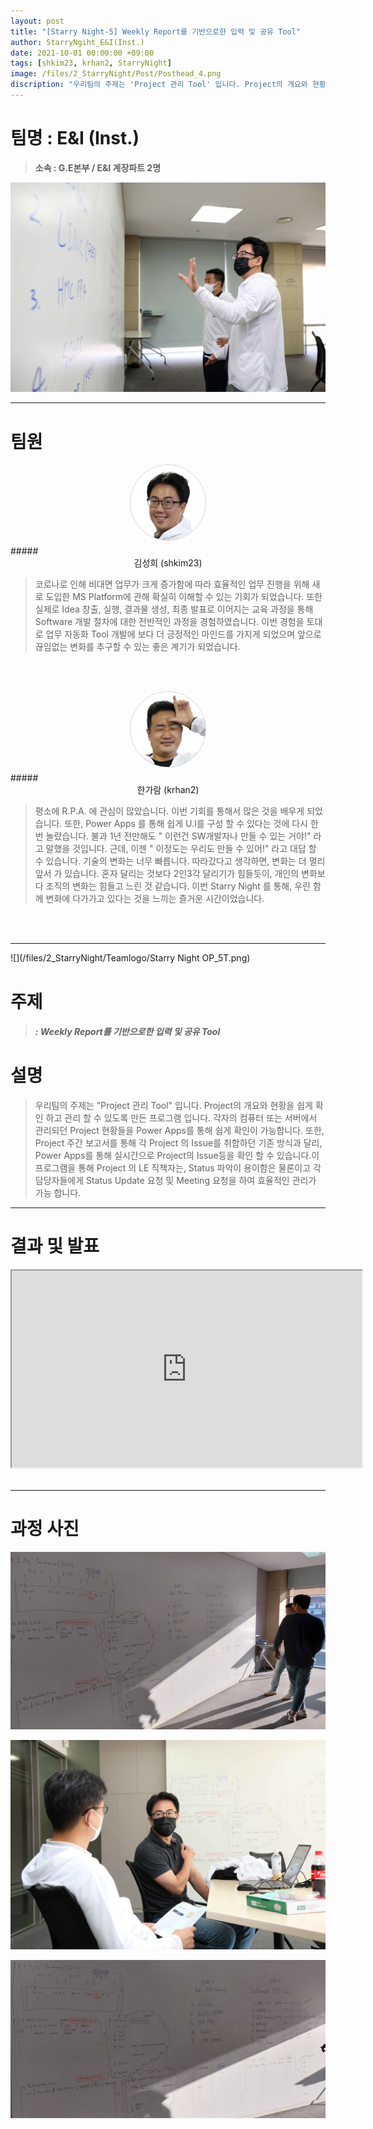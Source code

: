 ```yaml
---
layout: post
title: "[Starry Night-5] Weekly Report를 기반으로한 입력 및 공유 Tool"
author: StarryNgiht_E&I(Inst.)
date: 2021-10-01 00:00:00 +09:00
tags: [shkim23, krhan2, StarryNight]
image: /files/2_StarryNight/Post/Posthead_4.png
discription: "우리팀의 주제는 'Project 관리 Tool' 입니다. Project의 개요와 현황을 쉽게 확인 하고 관리 할 수 있도록 만든 프로그램 입니다. 각자의 컴퓨터 또는 서버에서 관리되던 Project 현황들을 Power Apps를 통해 쉽게 확인이 가능합니다. 또한, Project 주간 보고서를 통해 각 Project 의 Issue를 취합하던 기존 방식과 달리, Power Apps를 통해 실시간으로 Project의 Issue등을 확인 할 수 있습니다.이 프로그램을 통해 Project 의 LE 직책자는, Status 파악이 용이함은 물론이고 각 담당자들에게 Status Update 요청 및 Meeting 요청을 하여 효율적인 관리가 가능 합니다."
---
```



# 팀명 : E&I (Inst.)

> **소속 : G.E본부 / E&I 계장파트 2명**

![](/files/2_StarryNight/Post/5/2_5_pic_T.jpg)

----------------------------------------------------------------------------------------

# 팀원

<center><img src="/files/2_StarryNight/Post/5/06-0.jpg" style="width:120px; height:120px; border-radius:50%; border: 1px solid #ccc; margin-bottom: 5px;"></center>
##### <center>김성희 (shkim23)</center>

>코로나로 인해 비대면 업무가 크게 증가함에 따라 효율적인 업무 진행을 위해 새로 도입한 MS Platform에 관해 확실히 이해할 수 있는 기회가 되었습니다. 또한 실제로 Idea 창출, 실행, 결과물 생성, 최종 발표로 이어지는 교육 과정을 통해 Software 개발 절차에 대한 전반적인 과정을 경험하였습니다. 이번 경험을 토대로 업무 자동화 Tool 개발에 보다 더 긍정적인 마인드를 가지게 되었으며 앞으로 끊임없는 변화를 추구할 수 있는 좋은 계기가 되었습니다. 

<br><br>

<center><img src="/files/2_StarryNight/Post/5/07-0.jpg" style="width:120px; height:120px; border-radius:50%; border: 1px solid #ccc; margin-bottom: 5px;"></center>
##### <center>한가람 (krhan2)</center>

>평소에 R.P.A. 에 관심이 많았습니다. 이번 기회를 통해서 많은 것을 배우게 되었습니다. 또한, Power Apps 를 통해 쉽게 U.I를 구성 할 수 있다는 것에 다시 한번 놀랐습니다. 불과 1년 전만해도 " 이런건 SW개발자나 만들 수 있는 거야!" 라고 말했을 것입니다. 근데, 이젠 " 이정도는 우리도 만들 수 있어!" 라고 대답 할 수 있습니다. 기술의 변화는 너무 빠릅니다. 따라갔다고 생각하면, 변화는 더 멀리 앞서 가 있습니다. 혼자 달리는 것보다 2인3각 달리기가 힘들듯이, 개인의 변화보다 조직의 변화는 힘들고 느린 것 같습니다. 이번 Starry Night 를 통해, 우린 함께 변화에 다가가고 있다는 것을 느끼는 즐거운 시간이었습니다.

<br><br>

----------------------------------------------------------------------------------------

![](/files/2_StarryNight/Teamlogo/Starry Night OP_5T.png)

# 주제 
> ##### : Weekly Report를 기반으로한 입력 및 공유 Tool


# 설명
>우리팀의 주제는 "Project 관리 Tool" 입니다. Project의 개요와 현황을 쉽게 확인 하고 관리 할 수 있도록 만든 프로그램 입니다. 각자의 컴퓨터 또는 서버에서 관리되던 Project 현황들을 Power Apps를 통해 쉽게 확인이 가능합니다. 또한, Project 주간 보고서를 통해 각 Project 의 Issue를 취합하던 기존 방식과 달리, Power Apps를 통해 실시간으로 Project의 Issue등을 확인 할 수 있습니다.이 프로그램을 통해 Project 의 LE 직책자는, Status 파악이 용이함은 물론이고 각 담당자들에게 Status Update 요청 및 Meeting 요청을 하여 효율적인 관리가 가능 합니다.


----------------------------------------------------------------------------------------

# 결과 및 발표

<div class="video-container" align="center">
	<iframe width="560" height="315" src="https://www.youtube.com/embed/RIKzgu0ybrw" title="YouTube video player" frameborder="1" allow="accelerometer; autoplay; clipboard-write; encrypted-media; gyroscope; picture-in-picture" allowfullscreen></iframe>
</div><br>

----------------------------------------------------------------------------------------

# 과정 사진

![](/files/2_StarryNight/Post/5/2_5_pic_A.jpg)

![](/files/2_StarryNight/Post/5/2_5_B.jpg)

![](/files/2_StarryNight/Post/5/2_5_pic_B.jpg)
